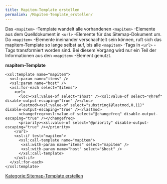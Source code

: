 ```yaml
---
title: Mapitem-Template erstellen
permalink: /Mapitem-Template_erstellen/
---
```


Das `<mapitem>` -Template wandelt alle vorhandenen `<mapitem>` -Elemente aus dem Quelldokument in `<url>` -Elemente für das Sitemap-Dokument um. Da `<mapitem>` -Elemente ineinander verschachtelt sein können, ruft sich das mapitem-Template so lange selbst auf, bis alle `<mapitem>` -Tags in `<url>` -Tags transformiert worden sind. Bei diesem Vorgang wird nur ein Teil der Informationen aus den `<mapitem>` -Element genutzt.

**mapitem-Template**

~~~~ {.xml}
<xsl:template name="mapitem">
  <xsl:param name="items" />
  <xsl:param name="host" />
  <xsl:for-each select="$items">
    <url>
      <loc><xsl:value-of select="$host" /><xsl:value-of select="@href" disable-output-escaping="true" /></loc>
      <lastmod><xsl:value-of select="substring(@lastmod,0,11)" disable-output-escaping="true" /></lastmod>
      <changefreq><xsl:value-of select="@changefreq" disable-output-escaping="true" /></changefreq>
      <priority><xsl:value-of select="@priority" disable-output-escaping="true" /></priority>
    </url>
    <xsl:if test="mapitem">
      <xsl:call-template name="mapitem">
       <xsl:with-param name="items" select="mapitem" />
       <xsl:with-param name="host" select="$host" />
      </xsl:call-template>
    </xsl:if>
  </xsl:for-each>
</xsl:template>
~~~~

[Kategorie:Sitemap-Template erstellen](export_de/Kategorie:Sitemap-Template_erstellen.md)